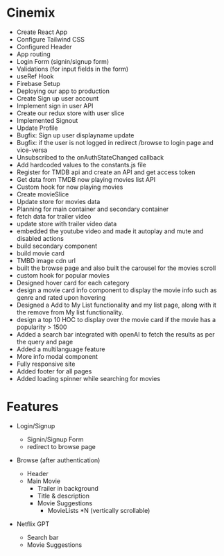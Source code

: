 # Cinemix

- Create React App
- Configure Tailwind CSS
- Configured Header 
- App routing
- Login Form (signin/signup form)
- Validations (for input fields in the form)
- useRef Hook
- Firebase Setup
- Deploying our app to production
- Create Sign up user account
- Implement sign in user API
- Create our redux store with user slice
- Implemented Signout
- Update Profile
- Bugfix: Sign up user displayname update
- Bugfix: if the user is not logged in redirect /browse to login page and vice-versa
- Unsubscribed to the onAuthStateChanged callback
- Add hardcoded values to the constants.js file
- Register for TMDB api and create an API and get access token
- Get data from TMDB now playing movies list API
- Custom hook for now playing movies
- Create movieSlice
- Update store for movies data
- Planning for main container and secondary container
- fetch data for trailer video
- update store with trailer video data
- embedded the youtube video and made it autoplay and mute and disabled actions
- build secondary component
- build movie card
- TMBD image cdn url
- built the browse page and also built the carousel for the movies scroll
- custom hook for popular movies
- Designed hover card for each category
- design a movie card info component to display the movie info such as genre and rated upon hovering
- Designed a Add to My List functionality and my list page, along with it the remove from My list functionality.
- design a top 10 HOC to display over the movie card if the movie has a popularity > 1500
- Added a search bar integrated with openAI to fetch the results as per the query and page
- Added a multilanguage feature
- More info modal component
- Fully responsive site
- Added footer for all pages
- Added loading spinner while searching for movies


# Features

- Login/Signup
    - Signin/Signup Form
    - redirect to browse page
- Browse (after authentication)
    - Header
    - Main Movie
        - Trailer in background
        - Title & description
        - Movie Suggestions
            - MovieLists *N (vertically scrollable)

- Netflix GPT
    - Search bar
    - Movie Suggestions

